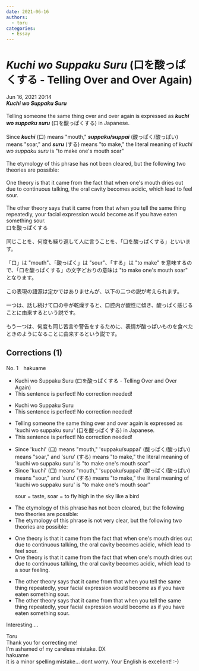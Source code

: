 ```yaml
---
date: 2021-06-16
authors:
  - toru
categories:
  - Essay
---
```


<h1 id="subject_show"><strong><em>Kuchi wo Suppaku Suru</strong></em> (口を酸っぱくする - Telling Over and Over Again)</h1>
<div class="date">Jun 16, 2021 20:14</div>
<div id="post"><div id="body_show_ori">
<strong><em>Kuchi wo Suppaku Suru</strong></em><br/><br/>Telling someone the same thing over and over again is expressed as <strong><em>kuchi wo suppaku suru</em></strong> (口を酸っぱくする) in Japanese.<br/><br/>Since <strong><em>kuchi</em></strong> (口) means "mouth," <strong><em>suppaku/suppai</em></strong> (酸っぱく/酸っぱい) means "soar," and <strong><em>suru</em></strong> (する) means "to make," the literal meaning of <em>kuchi wo suppaku suru</em> is "to make one's mouth soar"<br/><br/>The etymology of this phrase has not been cleared, but the following two theories are possible:<br/><br/>One theory is that it came from the fact that when one's mouth dries out due to continuous talking, the oral cavity becomes acidic, which lead to feel sour.<br/><br/>The other theory says that it came from that when you tell the same thing repeatedly, your facial expression would become as if you have eaten something sour.
</div></div>

<!-- more -->

<div id="post_ja"><div id="body_show_mo">
口を酸っぱくする<br/><br/>同じことを、何度も繰り返して人に言うことを、「口を酸っぱくする」といいます。<br/><br/>「口」は "mouth"、「酸っぱく」は "sour"、「する」は "to make" を意味するので、「口を酸っぱくする」の文字どおりの意味は "to make one's mouth soar" となります。<br/><br/>この表現の語源は定かではありませんが、以下の二つの説が考えられます。<br/><br/>一つは、話し続けて口の中が乾燥すると、口腔内が酸性に傾き、酸っぱく感じることに由来するという説です。<br/><br/>もう一つは、何度も同じ苦言や警告をするために、表情が酸っぱいものを食べたときのようになることに由来するという説です。
</div></div>

## Corrections (1)
<div id="block"><div class="first_name"> No. 1　<span class="just_name">hakuame</span></div><div id="block2">
<ul class="correction_field">
<li class="incorrect">Kuchi wo Suppaku Suru (口を酸っぱくする - Telling Over and Over Again)</li>
<li class="corrected perfect">This sentence is perfect! No correction needed!</li>
</ul>
<ul class="correction_field">
<li class="incorrect">Kuchi wo Suppaku Suru</li>
<li class="corrected perfect">This sentence is perfect! No correction needed!</li>
</ul>
<ul class="correction_field">
<li class="incorrect">Telling someone the same thing over and over again is expressed as 'kuchi wo suppaku suru' (口を酸っぱくする) in Japanese.</li>
<li class="corrected perfect">This sentence is perfect! No correction needed!</li>
</ul>
<ul class="correction_field">
<li class="incorrect">Since 'kuchi' (口) means "mouth," 'suppaku/suppai' (酸っぱく/酸っぱい) means "soar," and 'suru' (する) means "to make," the literal meaning of 'kuchi wo suppaku suru' is "to make one's mouth soar"</li>
<li class="corrected correct">
Since 'kuchi' (口) means "mouth," 'suppaku/suppai' (酸っぱく/酸っぱい) means "<span class="f_red">sour</span>," and 'suru' (する) means "to make," the literal meaning of 'kuchi wo suppaku suru' is "to make one's mouth soar"
<p class="correction_comment">sour = taste, soar = to fly high in the sky like a bird</p>
</li>
</ul>
<ul class="correction_field">
<li class="incorrect">The etymology of this phrase has not been cleared, but the following two theories are possible:</li>
<li class="corrected correct">
The etymology of this phrase <span class="f_blue">is not very clear</span>, but the following two theories are possible:
</li>
</ul>
<ul class="correction_field">
<li class="incorrect">One theory is that it came from the fact that when one's mouth dries out due to continuous talking, the oral cavity becomes acidic, which lead to feel sour.</li>
<li class="corrected correct">
One theory is that it came from the fact that when one's mouth dries out due to continuous talking, the oral cavity becomes acidic, which lead to <span class="f_blue">a sour feeling</span>.
</li>
</ul>
<ul class="correction_field">
<li class="incorrect">The other theory says that it came from that when you tell the same thing repeatedly, your facial expression would become as if you have eaten something sour.</li>
<li class="corrected correct">
The other theory says that it came <span class="sline">from that</span> when you tell the same thing repeatedly, your facial expression would become as if you have eaten something sour.
</li>
</ul>
<p class="comment_small">
 Interesting....
</p>

</div><div class="name"><span class="just_name">Toru</span><br>
Thank you for correcting me!<br/>I'm ashamed of my careless mistake. DX
</div>
<div class="name"><span class="just_name">hakuame</span><br>
it is a minor spelling mistake... dont worry. Your English is excellent!   :-)
</div>
</div>
